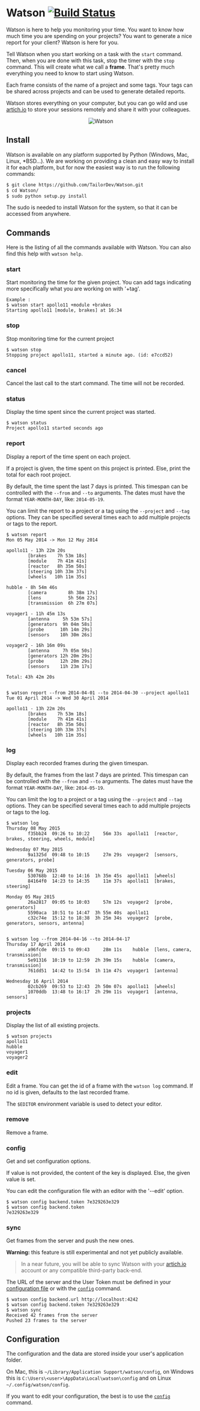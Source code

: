 Watson [![Build Status](https://travis-ci.org/TailorDev/Watson.svg)](https://travis-ci.org/TailorDev/Watson)
======

Watson is here to help you monitoring your time. You want to know how much time
you are spending on your projects? You want to generate a nice report for your
client? Watson is here for you.

Tell Watson when you start working on a task with the `start` command. Then,
when you are done with this task, stop the timer with the `stop` command. This will create what we call a **frame**. That's pretty much everything you need to know to start using Watson.

Each frame consists of the name of a project and some tags. Your tags can be shared across projects and can be used to generate detailed reports.

Watson stores everything on your computer, but you can go wild and use
[artich.io](https://artich.io/?pk_campaign=GitHubWatson) to store your sessions remotely and share it with your colleagues.

<p align="center">
  <img src="screenshot.png" alt="Watson"/>
</p>

## Install

Watson is available on any platform supported by Python (Windows, Mac, Linux,
*BSD…). We are working on providing a clean and easy way to install it for each
platform, but for now the easiest way is to run the following commands:

```bash
$ git clone https://github.com/TailorDev/Watson.git
$ cd Watson/
$ sudo python setup.py install
```

The sudo is needed to install Watson for the system, so that it can be accessed
from anywhere.

## Commands

Here is the listing of all the commands available with Watson. You can also
find this help with `watson help`.

### start

Start monitoring the time for the given project. You can add tags
indicating more specifically what you are working on with '+tag'.

```
Example :
$ watson start apollo11 +module +brakes
Starting apollo11 [module, brakes] at 16:34
```

### stop

Stop monitoring time for the current project

```
$ watson stop
Stopping project apollo11, started a minute ago. (id: e7ccd52)
```

### cancel

Cancel the last call to the start command. The time will not
be recorded.

### status

Display the time spent since the current project was started.

```
$ watson status
Project apollo11 started seconds ago
```

### report

Display a report of the time spent on each project.

If a project is given, the time spent on this project is printed. Else,
print the total for each root project.

By default, the time spent the last 7 days is printed. This timespan
can be controlled with the `--from` and `--to` arguments. The dates
must have the format `YEAR-MONTH-DAY`, like: `2014-05-19`.

You can limit the report to a project or a tag using the `--project` and
`--tag` options. They can be specified several times each to add multiple
projects or tags to the report.


```
$ watson report
Mon 05 May 2014 -> Mon 12 May 2014

apollo11 - 13h 22m 20s
        [brakes    7h 53m 18s]
        [module    7h 41m 41s]
        [reactor   8h 35m 50s]
        [steering 10h 33m 37s]
        [wheels   10h 11m 35s]

hubble - 8h 54m 46s
        [camera        8h 38m 17s]
        [lens          5h 56m 22s]
        [transmission  6h 27m 07s]

voyager1 - 11h 45m 13s
        [antenna     5h 53m 57s]
        [generators  9h 04m 58s]
        [probe      10h 14m 29s]
        [sensors    10h 30m 26s]

voyager2 - 16h 16m 09s
        [antenna     7h 05m 50s]
        [generators 12h 20m 29s]
        [probe      12h 20m 29s]
        [sensors    11h 23m 17s]

Total: 43h 42m 20s


$ watson report --from 2014-04-01 --to 2014-04-30 --project apollo11
Tue 01 April 2014 -> Wed 30 April 2014

apollo11 - 13h 22m 20s
        [brakes    7h 53m 18s]
        [module    7h 41m 41s]
        [reactor   8h 35m 50s]
        [steering 10h 33m 37s]
        [wheels   10h 11m 35s]
```

### log

Display each recorded frames during the given timespan.

By default, the frames from the last 7 days are printed. This timespan
can be controlled with the `--from` and `--to` arguments. The dates
must have the format `YEAR-MONTH-DAY`, like: `2014-05-19`.

You can limit the log to a project or a tag using the `--project` and
`--tag` options. They can be specified several times each to add multiple
projects or tags to the log.

```
$ watson log
Thursday 08 May 2015
        f35bb24  09:26 to 10:22     56m 33s  apollo11  [reactor, brakes, steering, wheels, module]

Wednesday 07 May 2015
        9a1325d  09:48 to 10:15     27m 29s  voyager2  [sensors, generators, probe]

Tuesday 06 May 2015
        530768b  12:40 to 14:16  1h 35m 45s  apollo11  [wheels]
        84164f0  14:23 to 14:35     11m 37s  apollo11  [brakes, steering]

Monday 05 May 2015
        26a2817  09:05 to 10:03     57m 12s  voyager2  [probe, generators]
        5590aca  10:51 to 14:47  3h 55m 40s  apollo11
        c32c74e  15:12 to 18:38  3h 25m 34s  voyager2  [probe, generators, sensors, antenna]


$ watson log --from 2014-04-16 --to 2014-04-17
Thursday 17 April 2014
        a96fcde  09:15 to 09:43     28m 11s    hubble  [lens, camera, transmission]
        5e91316  10:19 to 12:59  2h 39m 15s    hubble  [camera, transmission]
        761dd51  14:42 to 15:54  1h 11m 47s  voyager1  [antenna]

Wednesday 16 April 2014
        02cb269  09:53 to 12:43  2h 50m 07s  apollo11  [wheels]
        1070ddb  13:48 to 16:17  2h 29m 11s  voyager1  [antenna, sensors]
```

### projects

Display the list of all existing projects.

```
$ watson projects
apollo11
hubble
voyager1
voyager2
```

### edit

Edit a frame. You can get the id of a frame with the `watson log` command.
If no id is given, defaults to the last recorded frame.

The `$EDITOR` environment variable is used to detect your editor.

### remove

Remove a frame.

### config

Get and set configuration options.

If value is not provided, the content of the key is displayed. Else,
the given value is set.

You can edit the configuration file with an editor with the '--edit' option.

```
$ watson config backend.token 7e329263e329
$ watson config backend.token
7e329263e329
```

### sync

Get frames from the server and push the new ones.

**Warning:** this feature is still experimental and not yet publicly available.

> In a near future, you will be able to sync Watson with your [artich.io](https://artich.io/?pk_campaign=GitHubWatson) account or any compatible third-party back-end.

The URL of the server and the User Token must be defined in your [configuration file](#configuration) or with the [`config`](#config) command.

```
$ watson config backend.url http://localhost:4242
$ watson config backend.token 7e329263e329
$ watson sync
Received 42 frames from the server
Pushed 23 frames to the server
```

## Configuration

The configuration and the data are stored inside your user's application folder.

On Mac, this is `~/Library/Application Support/watson/config`, on Windows this is
`C:\Users\<user>\AppData\Local\watson\config` and on Linux `~/.config/watson/config`.

If you want to edit your configuration, the best is to use the
[`config`](#config) command.
